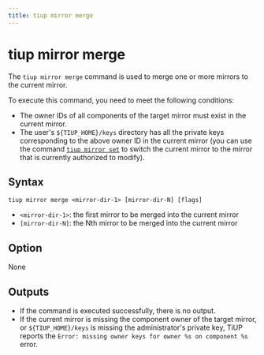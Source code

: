```yaml
---
title: tiup mirror merge
---
```


# tiup mirror merge

The `tiup mirror merge` command is used to merge one or more mirrors to the current mirror.

To execute this command, you need to meet the following conditions:

- The owner IDs of all components of the target mirror must exist in the current mirror.
- The user's `${TIUP_HOME}/keys` directory has all the private keys corresponding to the above owner ID in the current mirror (you can use the command [`tiup mirror set`](/tiup/tiup-command-mirror-set.md) to switch the current mirror to the mirror that is currently authorized to modify).

## Syntax

```shell
tiup mirror merge <mirror-dir-1> [mirror-dir-N] [flags]
```

- `<mirror-dir-1>`: the first mirror to be merged into the current mirror
- `[mirror-dir-N]`: the Nth mirror to be merged into the current mirror

## Option

None

## Outputs

- If the command is executed successfully, there is no output.
- If the current mirror is missing the component owner of the target mirror, or `${TIUP_HOME}/keys` is missing the administrator's private key, TiUP reports the `Error: missing owner keys for owner %s on component %s` error.